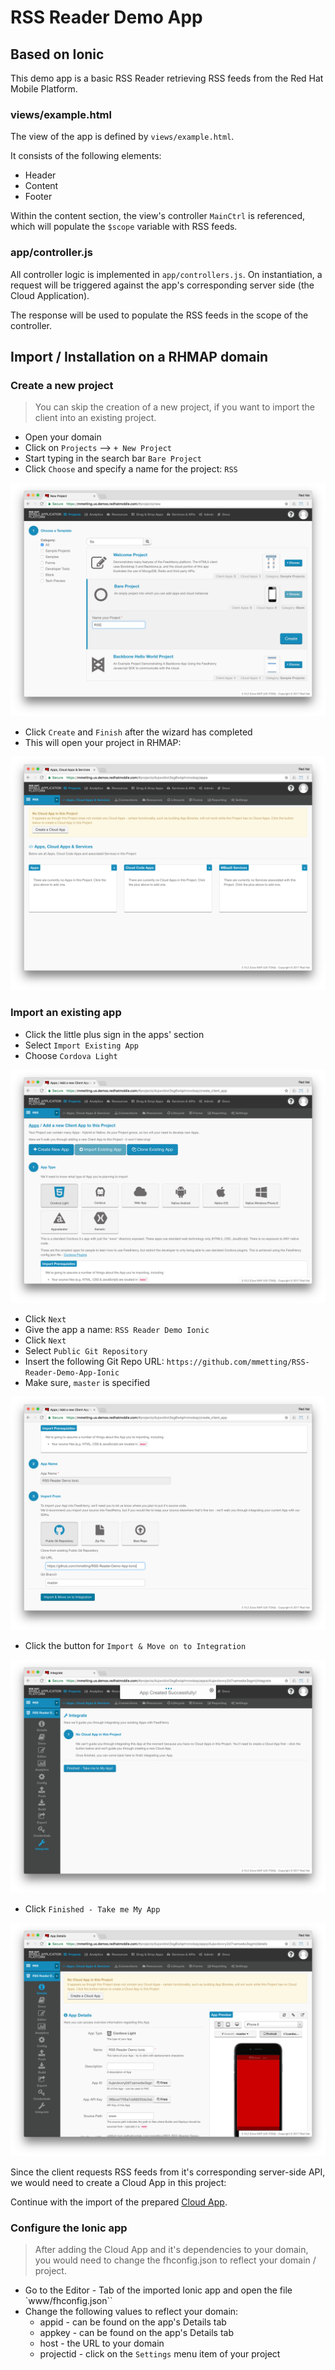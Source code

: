 # RSS Reader Demo App
## Based on Ionic
This demo app is a basic RSS Reader retrieving RSS feeds from the Red Hat Mobile Platform.

### views/example.html
The view of the app is defined by `views/example.html`.

It consists of the following elements:
- Header
- Content
- Footer

Within the content section, the view's controller `MainCtrl` is referenced, which will populate the `$scope` variable with RSS feeds.

### app/controller.js
All controller logic is implemented in `app/controllers.js`. On instantiation, a request will be triggered against the app's corresponding 
server side (the Cloud Application). 

The response will be used to populate the RSS feeds in the scope of the controller. 

## Import / Installation on a RHMAP domain

### Create a new project

> You can skip the creation of a new project, if you want to import the client into an existing project.

- Open your domain
- Click on `Projects` --> `+ New Project`
- Start typing in the search bar `Bare Project`
- Click `Choose` and specify a name for the project: `RSS`

![alt text](./pictures/create_bare_project.png "Create a Bare Project")

- Click `Create` and `Finish` after the wizard has completed
- This will open your project in RHMAP:

![alt text](./pictures/bare_project.png "Newly created Bare Project")

### Import an existing app

- Click the little plus sign in the apps' section
- Select `Import Existing App`
- Choose `Cordova Light`

![alt text](./pictures/cordova_light.png "Corodova Light")

- Click `Next`
- Give the app a name: `RSS Reader Demo Ionic`
- Click `Next`
- Select `Public Git Repository`
- Insert the following Git Repo URL: `https://github.com/mmetting/RSS-Reader-Demo-App-Ionic`
- Make sure, `master` is specified

![alt text](./pictures/ionic_import_from_github.png "Import an existing Ionic app from GitHub")

- Click the button for `Import & Move on to Integration`

![alt text](./pictures/finished.png "Done")

- Click `Finished - Take me My App`

![alt text](./pictures/create_cloud_app.png "Let's create corresponding Cloud App")

Since the client requests RSS feeds from it's corresponding server-side API, we would need to create a Cloud App in this project:

Continue with the import of the prepared [Cloud App](https://github.com/mmetting/RHMAP-RSS-Reader-Demo-Cloud-App).

### Configure the Ionic app

> After adding the Cloud App and it's dependencies to your domain, you would need to change the fhconfig.json to reflect your domain / project.

- Go to the Editor - Tab of the imported Ionic app and open the file `www/fhconfig.json``
- Change the following values to reflect your domain:
    - appid - can be found on the app's Details tab
    - appkey - can be found on the app's Details tab
    - host - the URL to your domain
    - projectid - click on the `Settings` menu item of your project